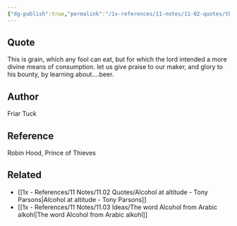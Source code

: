 ```yaml
---
{"dg-publish":true,"permalink":"/1x-references/11-notes/11-02-quotes/this-is-grain-which-any-fool-can-eat-but-for-which-the-lord-intended-a-more-divine-means-of-consumption-let-us-give-praise-to-our-maker-and-glory-to-his-bounty-by-learning-about-beer-friar-tuck/","title":"This is grain, which any fool can eat, but for which the lord intended a more divine means of consumption. let us give praise to our maker, and glory to his bounty, by learning about....beer - Friar Tuck","created":"2024-03-18T14:14:43.788+03:00","updated":"2024-03-18T14:16:43.562+03:00"}
---
```



## Quote
This is grain, which any fool can eat, but for which the lord intended a more divine means of consumption. let us give praise to our maker, and glory to his bounty, by learning about....beer.

## Author
Friar Tuck

## Reference
Robin Hood, Prince of Thieves

## Related
- [[1x - References/11 Notes/11.02 Quotes/Alcohol at altitude - Tony Parsons\|Alcohol at altitude - Tony Parsons]]
- [[1x - References/11 Notes/11.03 Ideas/The word Alcohol from Arabic alkohl\|The word Alcohol from Arabic alkohl]]